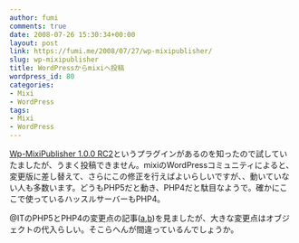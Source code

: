 ```yaml
---
author: fumi
comments: true
date: 2008-07-26 15:30:34+00:00
layout: post
link: https://fumi.me/2008/07/27/wp-mixipublisher/
slug: wp-mixipublisher
title: WordPressからmixiへ投稿
wordpress_id: 80
categories:
- Mixi
- WordPress
tags:
- Mixi
- WordPress
---
```


[Wp-MixiPublisher 1.0.0 RC2](http://factage.com/yu-ji/archives/2006/09/05/wp-mixipublisher-1_0_0rc2/)というプラグインがあるのを知ったので試していたましたが、うまく投稿できません。mixiのWordPressコミュニティによると、変更版に差し替えて、さらにこの修正を行えばよいらしいですが、、動いていない人も多数います。どうもPHP5だと動き、PHP4だと駄目なようで。確かにここで使っているハッスルサーバーもPHP4。


@ITのPHP5とPHP4の変更点の記事([a](http://www.atmarkit.co.jp/fcoding/articles/php5/01/php501a.html),[b](http://www.atmarkit.co.jp/fcoding/articles/php5/01/php501b.html))を見ましたが、大きな変更点はオブジェクトの代入らしい。そこらへんが間違っているんでしょうか。
